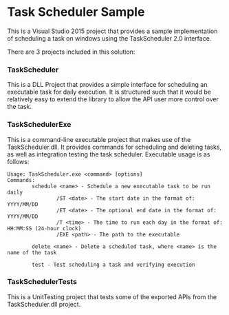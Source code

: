 # Task Scheduler Sample

This is a Visual Studio 2015 project that provides a sample implementation of scheduling a task on windows using the TaskScheduler 2.0 interface.

There are 3 projects included in this solution:

### TaskScheduler
This is a DLL Project that provides a simple interface for scheduling an executable task for daily execution. 
It is structured such that it would be relatively easy to extend the library to allow the API user more control over the task.

### TaskSchedulerExe
This is a command-line executable project that makes use of the TaskScheduler.dll. 
It provides commands for scheduling and deleting tasks, as well as integration testing the task scheduler.
Executable usage is as follows:

```
Usage: TaskScheduler.exe <command> [options]
Commands:
        schedule <name> - Schedule a new executable task to be run daily
                /ST <date> - The start date in the format of: YYYY/MM/DD
                /ET <date> - The optional end date in the format of: YYYY/MM/DD
                /T <time> - The time to run each day in the format of: HH:MM:SS (24-hour clock)
                /EXE <path> - The path to the executable

        delete <name> - Delete a scheduled task, where <name> is the name of the task

        test - Test scheduling a task and verifying execution
```

### TaskSchedulerTests
This is a UnitTesting project that tests some of the exported APIs from the TaskScheduler.dll project.


